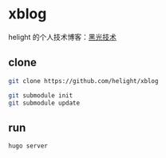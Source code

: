 # xblog
helight 的个人技术博客：[黑光技术](http://www.helight.info/)

## clone 

```sh
git clone https://github.com/helight/xblog 

git submodule init 
git submodule update
```

## run
```sh
hugo server
```
